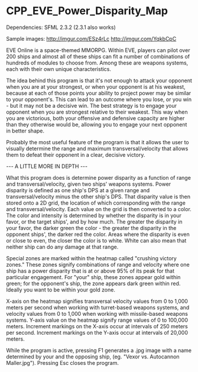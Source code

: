 # CPP_EVE_Power_Disparity_Map

Dependencies: SFML 2.3.2 (2.3.1 also works)

Sample images:
http://imgur.com/ESz4rLc
http://imgur.com/YqkbCpC

EVE Online is a space-themed MMORPG. Within EVE, players can pilot over 200 ships and almost all of these ships can fit a number of combinations of hundreds of modules to choose from. Among these are weapons systems, each with their own unique characteristics.

The idea behind this program is that it's not enough to attack your opponent when you are at your strongest, or when your opponent is at his weakest, because at each of those points your ability to project power may be similar to your opponent's. This can lead to an outcome where you lose, or you win - but it may not be a decisive win. The best strategy is to engage your opponent when you are strongest relative to their weakest. This way when you are victorious, both your offensive and defensive capacity are higher than they otherwise would be, allowing you to engage your next opponent in better shape. 

Probably the most useful feature of the program is that it allows the user to visually determine the range and maximum transversal/velocity that allows them to defeat their opponent in a clear, decisive victory.

--- A LITTLE MORE IN DEPTH ---

What this program does is determine power disparity as a function of range and transversal/velocity, given two ships' weapons systems. Power disparity is defined as one ship's DPS at a given range and transversal/velocity minus the other ship's DPS. That disparity value is then stored onto a 2D grid, the location of which corresponding with the range and transversal/velocity. Each value on the grid is then converted to a color. The color and intensity is determined by whether the disparity is in your favor, or the target ships', and by how much. The greater the disparity in your favor, the darker green the color - the greater the disparity in the opponent ships', the darker red the color. Areas where the disparity is even or close to even, the closer the color is to white. White can also mean that neither ship can do any damage at that range.

Special zones are marked within the heatmap called "crushing victory zones." These zones signify combinations of range and velocity where one ship has a power disparity that is at or above 95% of its peak for that particular engagement. For "your" ship, these zones appear gold within green; for the opponent's ship, the zone appears dark green within red. Ideally you want to be within your gold zone.

X-axis on the heatmap signifies transversal velocity values from 0 to 1,000 meters per second when working with turret-based weapons systems, and velocity values from 0 to 1,000 when working with missile-based weapons systems. Y-axis value on the heatmap signify range values of 0 to 100,000 meters. Increment markings on the X-axis occur at intervals of 250 meters per second. Increment markings on the Y-axis occur at intervals of 20,000 meters.

While the program is active, pressing F1 generates a .jpg image with a name determined by your and the opposing ship, (eg. "Vexor vs. Autocannon Maller.jpg"). Pressing Esc closes the program.
